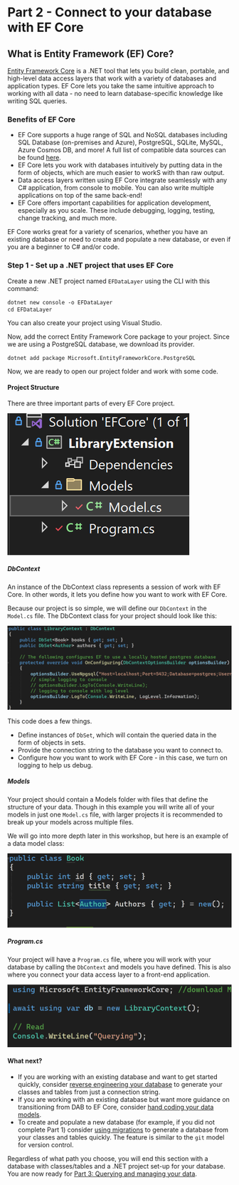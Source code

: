 # Part 2 - Connect to your database with EF Core

## What is Entity Framework (EF) Core?

[Entity Framework Core](https://learn.microsoft.com/en-us/ef/) is a .NET tool that lets you build clean, portable, and high-level data access layers that work with a variety of databases and application types. EF Core lets you take the same intuitive approach to working with all data - no need to learn database-specific knowledge like writing SQL queries.

### Benefits of EF Core

- EF Core supports a huge range of SQL and NoSQL databases including SQL Database (on-premises and Azure), PostgreSQL, SQLite, MySQL, Azure Cosmos DB, and more! A full list of compatible data sources can be found [here](https://learn.microsoft.com/en-us/ef/core/providers/?tabs=dotnet-core-cli).
- EF Core lets you work with databases intuitively by putting data in the form of objects, which are much easier to workS with than raw output.
- Data access layers written using EF Core integrate seamlessly with any C# application, from console to mobile. You can also write multiple applications on top of the same back-end!
- EF Core offers important capabilities for application development, especially as you scale. These include debugging, logging, testing, change tracking, and much more.

EF Core works great for a variety of scenarios, whether you have an existing database or need to create and populate a new database, or even if you are a beginner to C# and/or code.

### Step 1 - Set up a .NET project that uses EF Core

Create a new .NET project named `EFDataLayer` using the CLI with this command:

```dotnetcli
dotnet new console -o EFDataLayer
cd EFDataLayer
```

You can also create your project using Visual Studio.

Now, add the correct Entity Framework Core package to your project. Since we are using a PostgreSQL database, we download its provider.

```dotnetcli
dotnet add package Microsoft.EntityFrameworkCore.PostgreSQL
```

Now, we are ready to open our project folder and work with some code.

#### Project Structure

There are three important parts of every EF Core project.

![Structure](image-4.png)

##### DbContext

An instance of the DbContext class represents a session of work with EF Core. In other words, it lets you define how you want to work with EF Core.

Because our project is so simple, we will define our `DbContext` in the `Model.cs` file. The DbContext class for your project should look like this:

![DbContext](image-3.png)

This code does a few things.

- Define instances of `DbSet`, which will contain the queried data in the form of objects in sets.
- Provide the connection string to the database you want to connect to.
- Configure how you want to work with EF Core - in this case, we turn on logging to help us debug.

##### Models

Your project should contain a Models folder with files that define the structure of your data. Though in this example you will write all of your models in just one `Model.cs` file, with larger projects it is recommended to break up your models across multiple files.

We will go into more depth later in this workshop, but here is an example of a data model class:

![BookModel](image-5.png)

##### Program.cs

Your project will have a `Program.cs` file, where you will work with your database by calling the `DbContext` and models you have defined. This is also where you connect your data access layer to a front-end application.

![Program](image-7.png)

#### What next?

- If you are working with an existing database and want to get started quickly, consider [reverse engineering your database](/part-2-efcore/step-2a-scaffolding.md) to generate your classes and tables from just a connection string. 
- If you are working with an existing database but want more guidance on transitioning from DAB to EF Core, consider [hand coding your data models](/part-2-efcore/part-2b-handcode.md).
- To create and populate a new database (for example, if you did not complete Part 1) consider [using migrations](/part-2-efcore/part-2c-migrations.md) to generate a database from your classes and tables quickly. The feature is similar to the `git` model for version control.

Regardless of what path you choose, you will end this section with a database with classes/tables and a .NET project set-up for your database. You are now ready for [Part 3: Querying and managing your data](/part-3-efcore-query-manage-data/).
